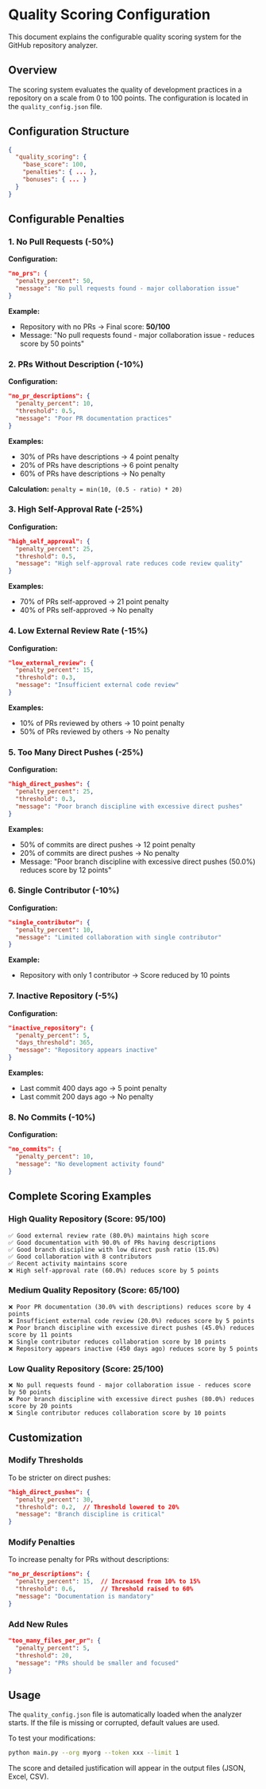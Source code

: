 # Quality Scoring Configuration

This document explains the configurable quality scoring system for the GitHub repository analyzer.

## Overview

The scoring system evaluates the quality of development practices in a repository on a scale from 0 to 100 points. The configuration is located in the `quality_config.json` file.

## Configuration Structure

```json
{
  "quality_scoring": {
    "base_score": 100,
    "penalties": { ... },
    "bonuses": { ... }
  }
}
```

## Configurable Penalties

### 1. No Pull Requests (-50%)

**Configuration:**
```json
"no_prs": {
  "penalty_percent": 50,
  "message": "No pull requests found - major collaboration issue"
}
```

**Example:**
- Repository with no PRs → Final score: **50/100**
- Message: "No pull requests found - major collaboration issue - reduces score by 50 points"

### 2. PRs Without Description (-10%)

**Configuration:**
```json
"no_pr_descriptions": {
  "penalty_percent": 10,
  "threshold": 0.5,
  "message": "Poor PR documentation practices"
}
```

**Examples:**
- 30% of PRs have descriptions → 4 point penalty
- 20% of PRs have descriptions → 6 point penalty
- 60% of PRs have descriptions → No penalty

**Calculation:** `penalty = min(10, (0.5 - ratio) * 20)`

### 3. High Self-Approval Rate (-25%)

**Configuration:**
```json
"high_self_approval": {
  "penalty_percent": 25,
  "threshold": 0.5,
  "message": "High self-approval rate reduces code review quality"
}
```

**Examples:**
- 70% of PRs self-approved → 21 point penalty
- 40% of PRs self-approved → No penalty

### 4. Low External Review Rate (-15%)

**Configuration:**
```json
"low_external_review": {
  "penalty_percent": 15,
  "threshold": 0.3,
  "message": "Insufficient external code review"
}
```

**Examples:**
- 10% of PRs reviewed by others → 10 point penalty
- 50% of PRs reviewed by others → No penalty

### 5. Too Many Direct Pushes (-25%)

**Configuration:**
```json
"high_direct_pushes": {
  "penalty_percent": 25,
  "threshold": 0.3,
  "message": "Poor branch discipline with excessive direct pushes"
}
```

**Examples:**
- 50% of commits are direct pushes → 12 point penalty
- 20% of commits are direct pushes → No penalty
- Message: "Poor branch discipline with excessive direct pushes (50.0%) reduces score by 12 points"

### 6. Single Contributor (-10%)

**Configuration:**
```json
"single_contributor": {
  "penalty_percent": 10,
  "message": "Limited collaboration with single contributor"
}
```

**Example:**
- Repository with only 1 contributor → Score reduced by 10 points

### 7. Inactive Repository (-5%)

**Configuration:**
```json
"inactive_repository": {
  "penalty_percent": 5,
  "days_threshold": 365,
  "message": "Repository appears inactive"
}
```

**Examples:**
- Last commit 400 days ago → 5 point penalty
- Last commit 200 days ago → No penalty

### 8. No Commits (-10%)

**Configuration:**
```json
"no_commits": {
  "penalty_percent": 10,
  "message": "No development activity found"
}
```

## Complete Scoring Examples

### High Quality Repository (Score: 95/100)
```
✅ Good external review rate (80.0%) maintains high score
✅ Good documentation with 90.0% of PRs having descriptions  
✅ Good branch discipline with low direct push ratio (15.0%)
✅ Good collaboration with 8 contributors
✅ Recent activity maintains score
❌ High self-approval rate (60.0%) reduces score by 5 points
```

### Medium Quality Repository (Score: 65/100)
```
❌ Poor PR documentation (30.0% with descriptions) reduces score by 4 points
❌ Insufficient external code review (20.0%) reduces score by 5 points
❌ Poor branch discipline with excessive direct pushes (45.0%) reduces score by 11 points
❌ Single contributor reduces collaboration score by 10 points
❌ Repository appears inactive (450 days ago) reduces score by 5 points
```

### Low Quality Repository (Score: 25/100)
```
❌ No pull requests found - major collaboration issue - reduces score by 50 points
❌ Poor branch discipline with excessive direct pushes (80.0%) reduces score by 20 points
❌ Single contributor reduces collaboration score by 10 points
```

## Customization

### Modify Thresholds

To be stricter on direct pushes:
```json
"high_direct_pushes": {
  "penalty_percent": 30,
  "threshold": 0.2,  // Threshold lowered to 20%
  "message": "Branch discipline is critical"
}
```

### Modify Penalties

To increase penalty for PRs without descriptions:
```json
"no_pr_descriptions": {
  "penalty_percent": 15,  // Increased from 10% to 15%
  "threshold": 0.6,       // Threshold raised to 60%
  "message": "Documentation is mandatory"
}
```

### Add New Rules

```json
"too_many_files_per_pr": {
  "penalty_percent": 5,
  "threshold": 20,
  "message": "PRs should be smaller and focused"
}
```

## Usage

The `quality_config.json` file is automatically loaded when the analyzer starts. If the file is missing or corrupted, default values are used.

To test your modifications:
```bash
python main.py --org myorg --token xxx --limit 1
```

The score and detailed justification will appear in the output files (JSON, Excel, CSV).
